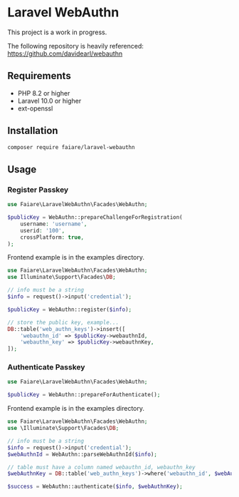 # Laravel WebAuthn

This project is a work in progress.

The following repository is heavily referenced:
https://github.com/davidearl/webauthn

## Requirements

- PHP 8.2 or higher
- Laravel 10.0 or higher
- ext-openssl

## Installation

```bash
composer require faiare/laravel-webauthn
```

## Usage

### Register Passkey

```php
use Faiare\LaravelWebAuthn\Facades\WebAuthn;

$publicKey = WebAuthn::prepareChallengeForRegistration(
    username: 'username',
    userid: '100',
    crossPlatform: true,
);
```

Frontend example is in the examples directory.

```php
use Faiare\LaravelWebAuthn\Facades\WebAuthn;
use Illuminate\Support\Facades\DB;

// info must be a string
$info = request()->input('credential');

$publicKey = WebAuthn::register($info);

// store the public key, example...
DB::table('web_authn_keys')->insert([
    'webauthn_id' => $publicKey->webauthnId,
    'webauthn_key' => $publicKey->webauthnKey,
]);
```

### Authenticate Passkey

```php
use Faiare\LaravelWebAuthn\Facades\WebAuthn;

$publicKey = WebAuthn::prepareForAuthenticate();
```

Frontend example is in the examples directory.

```php
use Faiare\LaravelWebAuthn\Facades\WebAuthn;
use \Illuminate\Support\Facades\DB;

// info must be a string
$info = request()->input('credential');
$webAuthnId = WebAuthn::parseWebAuthnId($info);

// table must have a column named webauthn_id, webauthn_key
$webAuthnKey = DB::table('web_authn_keys')->where('webauthn_id', $webAuthnId)->first();

$success = WebAuthn::authenticate($info, $webAuthnKey);
```
